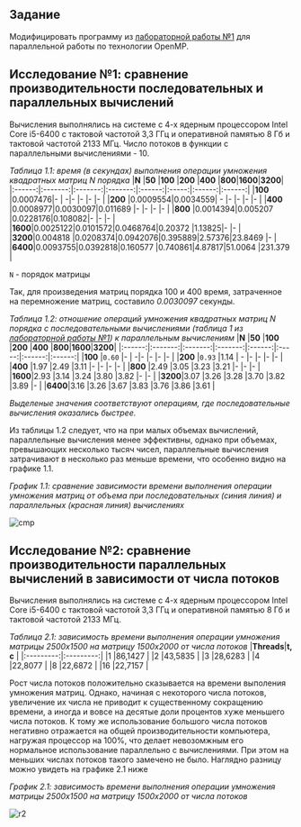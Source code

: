## Задание

Модифицировать программу из [лабораторной работы №1](https://github.com/eeeeagle/PP_1) для параллельной работы по технологии OpenMP.

## Исследование №1: сравнение производительности последовательных и параллельных вычислений

Вычисления выполнялись на системе с 4-х ядерным процессором Intel Core i5-6400 с тактовой частотой 3,3 ГГц и оперативной памятью 8 Гб и тактовой частотой 2133 МГц. Число потоков в функции с параллельными вычислениями - 10.

_Таблица 1.1: время (в секундах) выполнения операции умножения квадратных матриц N порядка_
|**N**   |**50**   |**100**  |**200**  |**400** |**800**|**1600**|**3200**|
|:------:|:-------:|:-------:|:-------:|:------:|:-----:|:------:|:------:|
|**100** |0.0007476|-        |        -|-       |-      |-       |-       |
|**200** |0.0009554|0.0034559|       - |-       |-      |-       |-       |
|**400** |0.0008977|0.0030097|0.011689 |-       |-      |-       |-       |
|**800** |0.0014394|0.005207 |0.0228176|0.108082|-      |-       |-       |
|**1600**|0.0025122|0.0101572|0.0468764|0.20372 |1.13825|-       |-       |
|**3200**|0.004818 |0.0208374|0.0942076|0.395889|2.57376|23.8469 |-       |
|**6400**|0.0093755|0.0392818|0.160577 |0.740861|4.87817|51.0064 |231.379 |

`N` - порядок матрицы

Так, для произведения матриц порядка 100 и 400 время, затраченное на перемножение матриц, составило _0.0030097_ секунды.

_Таблица 1.2: отношение операций умножения квадратных матриц N порядка с последовательными вычислениями (таблица 1 из [лабораторной работы №1](https://github.com/eeeeagle/PP_1)) к параллельным вычислениям_ 
|**N**   |**50**   |**100**  |**200**  |**400** |**800**|**1600**|**3200**|
|:------:|:-------:|:-------:|:-------:|:------:|:-----:|:------:|:------:|
|**100** |`0.60`   |-        |        -|-       |-      |-       |-       |
|**200** |`0.93`   |1.14     |       - |-       |-      |-       |-       |
|**400** |1.97     |2.49     |3.11     |-       |-      |-       |-       |
|**800** |2.49     |3.05     |3.23     |3.21    |-      |-       |-       |
|**1600**|2.93     |3.14     |3.24     |3.80    |3.82   |-       |-       |
|**3200**|3.07     |3.26     |3.28     |3.70    |3.82   |3.89    |-       |
|**6400**|3.16     |3.26     |3.67     |3.83    |3.76   |3.86    |3.61    |

_Выделеные значения соответствуют операциям, где последовательные вычисления оказались быстрее._

Из таблицы 1.2 следует, что на при малых объемах вычислений, параллельные вычисления менее эффективны, однако при объемах, превышающих несколько тысяч чисел, параллельные вычисления затрачивают в несколько раз меньше времени, что особенно видно на графике 1.1.

_График 1.1: сравнение зависимости времени выполнения операции умножения матриц от объема при последовательных (синия линия) и параллельных (красная линия) вычислениях_

![cmp](https://user-images.githubusercontent.com/90867530/197345326-480e59bc-91b8-48c7-adb9-4ff07cded20c.png)

## Исследование №2: сравнение производительности параллельных вычислений в зависимости от числа потоков

Вычисления выполнялись на системе с 4-х ядерным процессором Intel Core i5-6400 с тактовой частотой 3,3 ГГц и оперативной памятью 8 Гб и тактовой частотой 2133 МГц.

_Таблица 2.1: зависимость времени выполнения операции умножения матрицы 2500x1500 на матрицу 1500x2000 от числа потоков_
|**Threads**|**t, с**   |
|:---------:|:---------:|
|1          |86,1427    |
|2          |43,5835    |
|3          |28,6283    |
|4          |22,8077    |
|8          |22,6872    |
|16         |22,7157    |

Рост числа потоков положительно сказывается на времени выполения умножения матриц. Однако, начиная с некоторого числа потоков, увеличение их числа не приводит к существенному сокращению времени, а иногда и вовсе на десятые доли процентов хуже меньшего числа потоков. К тому же использование большого числа потоков негативно отражается на общей производительности компьютера, нагружая процессор на 100%, что делает невозомжным его нормальное использование параллельно с вычислениями. При этом на меньших числах потоков такого замечено не было. Наглядно разницу можно увидеть на графике 2.1 ниже

_График 2.1: зависимость времени выполнения операции умножения матрицы 2500x1500 на матрицу 1500x2000 от числа потоков_

![r2](https://user-images.githubusercontent.com/90867530/198059757-63f28280-bfac-4ae6-9d8d-8d2049be592f.png)
